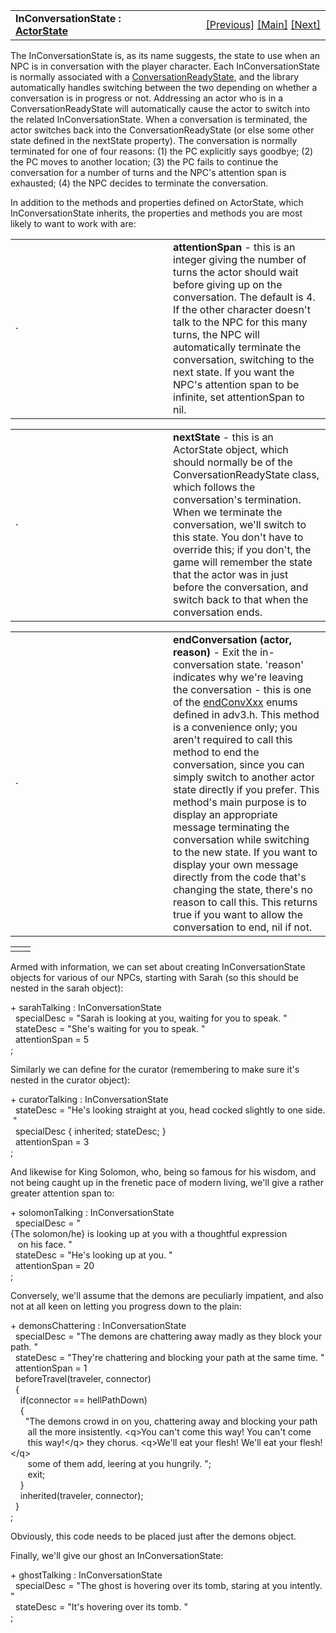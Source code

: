 <table width="100%" data-border="0" data-cellspacing="0"
data-cellpadding="3" data-bgcolor="#C0C0C0">
<colgroup>
<col style="width: 50%" />
<col style="width: 50%" />
</colgroup>
<tbody>
<tr>
<td style="text-align: left;"><strong>InConversationState : <a
href="overview-actorstates.htm">ActorState</a><br />
</strong></td>
<td style="text-align: right;"><a
href="guidedintravelstate.htm">[Previous]</a> <a
href="generalintroduction.htm">[Main]</a> <a
href="conversationreadystate.htm">[Next]</a></td>
</tr>
</tbody>
</table>

  
The InConversationState is, as its name suggests, the state to use when
an NPC is in conversation with the player character. Each
InConversationState is normally associated with a
[ConversationReadyState](conversationreadystate.htm), and the library
automatically handles switching between the two depending on whether a
conversation is in progress or not. Addressing an actor who is in a
ConversationReadyState will automatically cause the actor to switch into
the related InConversationState. When a conversation is terminated, the
actor switches back into the ConversationReadyState (or else some other
state defined in the nextState property). The conversation is normally
terminated for one of four reasons: (1) the PC explicitly says goodbye;
(2) the PC moves to another location; (3) the PC fails to continue the
conversation for a number of turns and the NPC's attention span is
exhausted; (4) the NPC decides to terminate the conversation.  
  
In addition to the methods and properties defined on ActorState, which
InConversationState inherits, the properties and methods you are most
likely to want to work with are:  
  

<table data-border="0" data-cellpadding="0" data-cellspacing="0">
<colgroup>
<col style="width: 50%" />
<col style="width: 50%" />
</colgroup>
<tbody>
<tr data-valign="top">
<td width="14"><strong></strong>·<strong></strong></td>
<td><strong>attentionSpan</strong> - this is an integer giving the
number of turns the actor should wait before giving up on the
conversation. The default is 4. If the other character doesn't talk to
the NPC for this many turns, the NPC will automatically terminate the
conversation, switching to the next state. If you want the NPC's
attention span to be infinite, set attentionSpan to nil.  <br />
</td>
</tr>
</tbody>
</table>

<table data-border="0" data-cellpadding="0" data-cellspacing="0">
<colgroup>
<col style="width: 50%" />
<col style="width: 50%" />
</colgroup>
<tbody>
<tr data-valign="top">
<td width="14"><strong></strong>·<strong></strong></td>
<td><strong>nextState</strong> - this is an ActorState object, which
should normally be of the ConversationReadyState class, which follows
the conversation's termination. When we terminate the conversation,
we'll switch to this state. You don't have to override this; if you
don't, the game will remember the state that the actor was in just
before the conversation, and switch back to that when the conversation
ends.  <br />
</td>
</tr>
</tbody>
</table>

<table data-border="0" data-cellpadding="0" data-cellspacing="0">
<colgroup>
<col style="width: 50%" />
<col style="width: 50%" />
</colgroup>
<tbody>
<tr data-valign="top">
<td width="14"><strong></strong>·<strong></strong></td>
<td><strong>endConversation (actor, reason)</strong> - Exit the
in-conversation state. 'reason' indicates why we're leaving the
conversation - this is one of the <a
href="endconvxxxcodes.htm">endConvXxx</a> enums defined in adv3.h. This
method is a convenience only; you aren't required to call this method to
end the conversation, since you can simply switch to another actor state
directly if you prefer. This method's main purpose is to display an
appropriate message terminating the conversation while switching to the
new state. If you want to display your own message directly from the
code that's changing the state, there's no reason to call this. This
returns true if you want to allow the conversation to end, nil if not.
 <br />
</td>
</tr>
</tbody>
</table>

|     |     |
|-----|-----|
|     |     |

  
Armed with information, we can set about creating InConversationState
objects for various of our NPCs, starting with Sarah (so this should be
nested in the sarah object):  
  
+ sarahTalking : InConversationState  
  specialDesc = "Sarah is looking at you, waiting for you to speak. "  
  stateDesc = "She's waiting for you to speak. "  
  attentionSpan = 5  
;  
  
Similarly we can define for the curator (remembering to make sure it's
nested in the curator object):  
  
+ curatorTalking : InConversationState  
  stateDesc = "He's looking straight at you, head cocked slightly to one side. "  
  specialDesc { inherited; stateDesc; }  
  attentionSpan = 3  
;  
  
And likewise for King Solomon, who, being so famous for his wisdom, and
not being caught up in the frenetic pace of modern living, we'll give a
rather greater attention span to:  
  
+ solomonTalking : InConversationState  
  specialDesc = "{The solomon/he} is looking up at you with a thoughtful expression  
   on his face. "  
  stateDesc = "He's looking up at you. "  
  attentionSpan = 20  
;  
  
Conversely, we'll assume that the demons are peculiarly impatient, and
also not at all keen on letting you progress down to the plain:  
  
+ demonsChattering : InConversationState  
  specialDesc = "The demons are chattering away madly as they block your path. "  
  stateDesc = "They're chattering and blocking your path at the same time. "  
  attentionSpan = 1  
  beforeTravel(traveler, connector)  
  {  
    if(connector == hellPathDown)  
    {  
      "The demons crowd in on you, chattering away and blocking your path  
       all the more insistently. \<q\>You can't come this way! You can't come  
       this way!\</q\> they chorus. \<q\>We'll eat your flesh! We'll eat your flesh!\</q\>  
       some of them add, leering at you hungrily. ";  
       exit;  
    }  
    inherited(traveler, connector);  
  }  
;    
  
Obviously, this code needs to be placed just after the demons object.  
  
Finally, we'll give our ghost an InConversationState:  
  
+ ghostTalking : InConversationState  
  specialDesc = "The ghost is hovering over its tomb, staring at you intently. "  
  stateDesc = "It's hovering over its tomb. "  
;  
  
